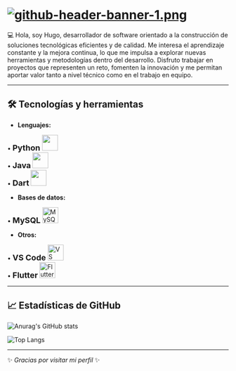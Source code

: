 # [![github-header-banner-1.png](https://i.postimg.cc/B6S8SnPc/github-header-banner-1.png)](https://postimg.cc/v1K8XMzc)

💻 Hola, soy Hugo, desarrollador de software orientado a la construcción de soluciones tecnológicas eficientes y de calidad. Me interesa el aprendizaje constante y la mejora continua, lo que me impulsa a explorar nuevas herramientas y metodologías dentro del desarrollo. Disfruto trabajar en proyectos que representen un reto, fomenten la innovación y me permitan aportar valor tanto a nivel técnico como en el trabajo en equipo.

---

## 🛠️ Tecnologías y herramientas
- **Lenguajes:**
<p align="left">
  • <span style="font-size:18px; font-weight:bold;">Python</span>
  <a href="https://www.python.org/" target="_blank" rel="noreferrer">
    <img src="https://raw.githubusercontent.com/danielcranney/readme-generator/main/public/icons/skills/python-colored.svg" width="36" height="36" />
  </a><br>
  • <span style="font-size:18px; font-weight:bold;">Java</span>
  <a href="https://www.oracle.com/java/" target="_blank" rel="noreferrer">
    <img src="https://raw.githubusercontent.com/danielcranney/readme-generator/main/public/icons/skills/java-colored.svg" width="36" height="36" />
  </a><br>
  • <span style="font-size:18px; font-weight:bold;">Dart</span>
  <a href="https://dart.dev/" target="_blank" rel="noreferrer">
    <img src="https://raw.githubusercontent.com/danielcranney/readme-generator/main/public/icons/skills/dart-colored.svg" width="36" height="36" />
  </a>
</p>


- **Bases de datos:** 
<p align="left">
  • <span style="font-size:18px; font-weight:bold;">MySQL</span>
  <a href="https://www.mysql.com/" target="_blank" rel="noreferrer">
    <img src="https://raw.githubusercontent.com/danielcranney/readme-generator/main/public/icons/skills/mysql-colored.svg" alt="MySQL" title="MySQL" width="36" height="36" />
  </a>
</p>

- **Otros:**
<p align="left">
  • <span style="font-size:18px; font-weight:bold;">VS Code</span>
  <a href="https://code.visualstudio.com/" target="_blank" rel="noreferrer">
    <img src="https://raw.githubusercontent.com/danielcranney/readme-generator/main/public/icons/skills/visualstudiocode-colored.svg" alt="VS Code" title="VS Code" width="36" height="36" />
  </a><br>
  • <span style="font-size:18px; font-weight:bold;">Flutter</span>
  <a href="https://flutter.dev/" target="_blank" rel="noreferrer">
    <img src="https://raw.githubusercontent.com/danielcranney/readme-generator/main/public/icons/skills/flutter-colored.svg" alt="Flutter" title="Flutter" width="36" height="36" />
  </a>
</p>

---

## 📈 Estadísticas de GitHub
![Anurag's GitHub stats](https://github-readme-stats.vercel.app/api?username=HugoG-S&show_icons=true&theme=cobalt&es)

![Top Langs](https://github-readme-stats.vercel.app/api/top-langs/?username=HugoG-S&langs_count=8&theme=cobalt&es)

---

✨ *Gracias por visitar mi perfil* ✨
